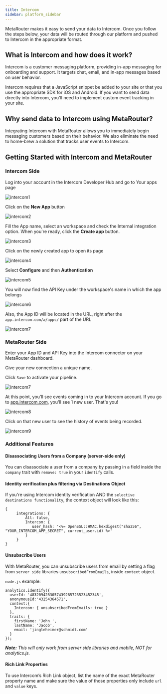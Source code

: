 ```yaml
---
title: Intercom
sidebar: platform_sidebar
---
```


MetaRouter makes it easy to send your data to Intercom. Once you follow the steps below, your data will be routed through our platform and pushed to Intercom in the appropriate format.

## What is Intercom and how does it work?

Intercom is a customer messaging platform, providing in-app messaging for onboarding and support. It targets chat, email, and in-app messages based on user behavior.

Intercom requires that a JavaScript snippet be added to your site or that you use the appropriate SDK for iOS and Android. If you want to send data directly into Intercom, you'll need to implement custom event tracking in your site.

## Why send data to Intercom using MetaRouter?

Integrating Intercom with MetaRouter allows you to immediately begin messaging customers based on their behavior. We also eliminate the need to home-brew a solution that tracks user events to Intercom.

## Getting Started with Intercom and MetaRouter

### Intercom Side

Log into your account in the Intercom Developer Hub and go to Your apps page

![intercom1](../../../images/intercom1v2.png)

Click on the **New App** button

![intercom2](../../../images/intercom2v2.png)

 Fill the App name, select an workspace and check the Internal integration option. When you're ready, click the **Create app** button.

![intercom3](../../../images/intercom3v2.png)

Click on the newly created app to open its page

![intercom4](../../../images/intercom4v2.png)

Select **Configure** and then **Authentication**

![intercom5](../../../images/intercom5v2.png)

You will now find the API Key under the workspace's name in which the app belongs

![intercom6](../../../images/intercom6v2.png)

Also, the App ID will be located in the URL, right after the `app.intercom.com/a/apps/` part of the URL

![intercom7](../../../images/intercom10.png)

### MetaRouter Side

Enter your App ID and API Key into the Intercom connector on your MetaRouter dashboard.

Give your new connection a unique name.

Click `Save` to activate your pipeline.

![intercom7](../../../images/intercom7v2.png)

At this point, you'll see events coming in to your Intercom account. If you go to [app.intercom.com](https://app.intercom.com), you'll see 1 new user. That's you!

![intercom8](../../../images/intercom8v2.png)

Click on that new user to see the history of events being recorded.

![intercom9](../../../images/intercom9v2.png)

### Additional Features

#### Disassociating Users from a Company (server-side only)

You can disassociate a user from a company by passing in a field inside the `company` trait with `remove: true` in your `identify` calls.

#### Identity verification plus filtering via Destinations Object

If you're using Intercom identity verification AND the `selective destinations functionality`, the context object will look like this:

```
{
     integrations: {
         All: false,
         Intercom: {
            user_hash: '<%= OpenSSL::HMAC.hexdigest("sha256", "YOUR_INTERCOM_APP_SECRET", current_user.id) %>'
         }
     }
}
```

#### Unsubscribe Users

With MetaRouter, you can unsubscribe users from email by setting a flag from `server side` libraries `unsubscribedFromEmails`, inside `context` object.

`node.js` example:

```
analytics.identify({
  userId: '4832094283057439285723523452345',
  anonymousId:'43254364571',
  context:{
    Intercom: { unsubscribedFromEmails: true }
  },
  traits: {
    firstName: 'John ',
    lastName: 'Jacob',
    email: 'jingleheimer@schmidt.com'
  }
});
```
***Note:** This will only work from server side libraries and mobile, NOT for analytics.js.*

#### Rich Link Properties

To use Intercom’s Rich Link object, list the name of the exact MetaRouter property name and make sure the value of those properties only include `url` and `value` keys.

